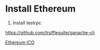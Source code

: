 # Install Ethereum

1. Install testrpc

https://github.com/trufflesuite/ganache-cli

[Ethereum ICO](http://espeo.eu/blog/how-start-an-ethereum-ico/)
